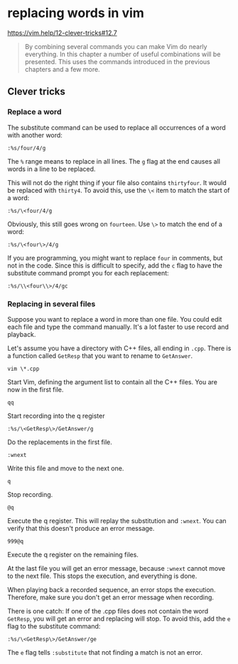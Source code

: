 # replacing words in vim
https://vim.help/12-clever-tricks#12.7

> By combining several commands you can make Vim do nearly everything. In this chapter a number of useful combinations will be presented. This uses the commands introduced in the previous chapters and a few more.

## Clever tricks
### Replace a word

The substitute command can be used to replace all occurrences of a word with another word:

    :%s/four/4/g

The `%` range means to replace in all lines. The `g` flag at the end causes all words in a line to be replaced.

This will not do the right thing if your file also contains `thirtyfour`. It would be replaced with `thirty4`. To avoid this, use the `\<` item to match the start of a word:

    :%s/\<four/4/g

Obviously, this still goes wrong on `fourteen`. Use `\>` to match the end of a word:

    :%s/\<four\>/4/g

If you are programming, you might want to replace `four` in comments, but not in the code. Since this is difficult to specify, add the `c` flag to have the substitute command prompt you for each replacement:

    :%s/\\<four\\>/4/gc

### Replacing in several files

Suppose you want to replace a word in more than one file. You could edit each file and type the command manually. It's a lot faster to use record and playback.

Let's assume you have a directory with C++ files, all ending in `.cpp`. There is a function called `GetResp` that you want to rename to `GetAnswer`.

    vim \*.cpp

Start Vim, defining the argument list to contain all the C++ files. You are now in the first file.

`qq`

Start recording into the q register

`:%s/\<GetResp\>/GetAnswer/g`

Do the replacements in the first file.

`:wnext`

Write this file and move to the next one.

`q`

Stop recording.

`@q`

Execute the q register. This will replay the substitution and `:wnext`. You can verify that this doesn't produce an error message.

`999@q`

Execute the q register on the remaining files.

At the last file you will get an error message, because `:wnext` cannot move to the next file. This stops the execution, and everything is done.

When playing back a recorded sequence, an error stops the execution. Therefore, make sure you don't get an error message when recording.

There is one catch: If one of the .cpp files does not contain the word `GetResp`, you will get an error and replacing will stop. To avoid this, add the `e` flag to the substitute command:

`:%s/\<GetResp\>/GetAnswer/ge`

The `e` flag tells `:substitute` that not finding a match is not an error.
